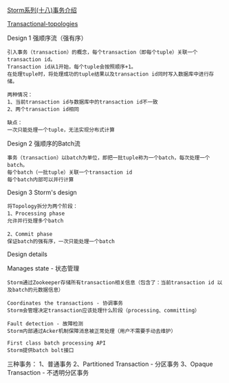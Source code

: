 [Storm系列(十八)事务介绍](https://www.cnblogs.com/jianyuan/p/4910299.html)

[Transactional-topologies](http://storm.apache.org/releases/2.0.0-SNAPSHOT/Transactional-topologies.html)

Design 1
    强顺序流（强有序）

    引入事务（transaction）的概念，每个transaction（即每个tuple）关联一个transaction id。
    Transaction id从1开始，每个tuple会按照顺序+1。
    在处理tuple时，将处理成功的tuple结果以及transaction id同时写入数据库中进行存储。
    
    两种情况：
    1、当前transaction id与数据库中的transaction id不一致
    2、两个transaction id相同
    
    缺点：
    一次只能处理一个tuple，无法实现分布式计算
    
Design 2
    强顺序的Batch流 
    
    事务（transaction）以batch为单位，即把一批tuple称为一个batch，每次处理一个batch。
    每个batch（一批tuple）关联一个transaction id
    每个batch内部可以并行计算

Design 3
Storm's design

    将Topology拆分为两个阶段：
    1、Processing phase
    允许并行处理多个batch
    
    2、Commit phase
    保证batch的强有序，一次只能处理一个batch

Design details

Manages state - 状态管理
    
    Storm通过Zookeeper存储所有transaction相关信息（包含了：当前transaction id 以及batch的元数据信息）
    
    Coordinates the transactions - 协调事务
    Storm会管理决定transaction应该处理什么阶段（processing、committing）
    
    Fault detection - 故障检测
    Storm内部通过Acker机制保障消息被正常处理（用户不需要手动去维护）
    
    First class batch processing API
    Storm提供batch bolt接口

    

 三种事务：
1、普通事务
2、Partitioned Transaction - 分区事务
3、Opaque Transaction - 不透明分区事务
